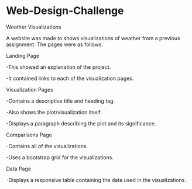 # Web-Design-Challenge
Weather Visualizations

A website was made to shows visualizations of weather from a previous assignment. The pages were as follows.


Landing Page

-This showed an explanation of the project.

-It contained links to each of the visualization pages.


Visualization Pages

-Contains a descriptive title and heading tag.

-Also shows the plot/visualization itself.

-Displays a paragraph describing the plot and its significance.


Comparisons Page

-Contains all of the visualizations.

-Uses a bootstrap grid for the visualizations.


Data Page

-Displays a responsive table containing the data used in the visualizations.